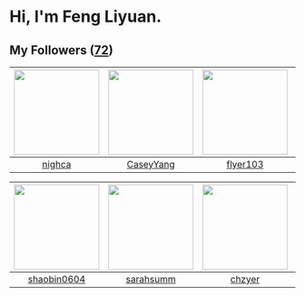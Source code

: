 # Hi, I'm Feng Liyuan.

## My Followers ([72](https://github.com/SunRunAway?tab=followers))

| <img src="https://avatars3.githubusercontent.com/u/1492263?v=4" width="150" height="150" /> | <img src="https://avatars1.githubusercontent.com/u/2445114?v=4" width="150" height="150" /> | <img src="https://avatars1.githubusercontent.com/u/829039?v=4" width="150" height="150" /> | <img src="https://avatars2.githubusercontent.com/u/2918384?v=4" width="150" height="150" /> |
| :-----------------------------------------------------------------------------------------: | :-----------------------------------------------------------------------------------------: | :----------------------------------------------------------------------------------------: | :-----------------------------------------------------------------------------------------: |
|                             [nighca](https://github.com/nighca)                             |                          [CaseyYang](https://github.com/CaseyYang)                          |                           [flyer103](https://github.com/flyer103)                          |                            [wkshare](https://github.com/wkshare)                            |

| <img src="https://avatars1.githubusercontent.com/u/10383?v=4" width="150" height="150" /> | <img src="https://avatars2.githubusercontent.com/u/5827851?v=4" width="150" height="150" /> | <img src="https://avatars0.githubusercontent.com/u/1464115?v=4" width="150" height="150" /> | <img src="https://avatars2.githubusercontent.com/u/1175567?v=4" width="150" height="150" /> |
| :---------------------------------------------------------------------------------------: | :-----------------------------------------------------------------------------------------: | :-----------------------------------------------------------------------------------------: | :-----------------------------------------------------------------------------------------: |
|                       [shaobin0604](https://github.com/shaobin0604)                       |                          [sarahsumm](https://github.com/sarahsumm)                          |                             [chzyer](https://github.com/chzyer)                             |                              [xen0n](https://github.com/xen0n)                              |